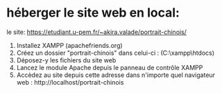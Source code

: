 # héberger le site web en local:

le site:
https://etudiant.u-pem.fr/~akira.valade/portrait-chinois/

1. Installez XAMPP (apachefriends.org)
2. Créez un dossier "portrait-chinois" dans celui-ci : (C:\xampp\htdocs)
3. Déposez-y les fichiers du site web
4. Lancez le module Apache depuis le panneau de contrôle XAMPP
5. Accèdez au site depuis cette adresse dans n'importe quel navigateur web : http://localhost/portrait-chinois
